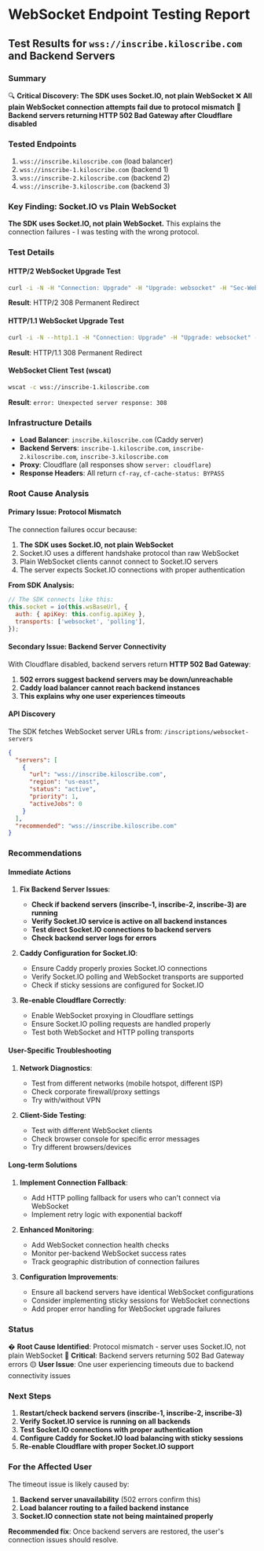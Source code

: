 # WebSocket Endpoint Testing Report

## Test Results for `wss://inscribe.kiloscribe.com` and Backend Servers

### Summary
🔍 **Critical Discovery: The SDK uses Socket.IO, not plain WebSocket**
❌ **All plain WebSocket connection attempts fail due to protocol mismatch**
🔧 **Backend servers returning HTTP 502 Bad Gateway after Cloudflare disabled**

### Tested Endpoints
1. `wss://inscribe.kiloscribe.com` (load balancer)
2. `wss://inscribe-1.kiloscribe.com` (backend 1)
3. `wss://inscribe-2.kiloscribe.com` (backend 2)
4. `wss://inscribe-3.kiloscribe.com` (backend 3)

### Key Finding: Socket.IO vs Plain WebSocket
**The SDK uses Socket.IO, not plain WebSocket.** This explains the connection failures - I was testing with the wrong protocol.

### Test Details

#### HTTP/2 WebSocket Upgrade Test
```bash
curl -i -N -H "Connection: Upgrade" -H "Upgrade: websocket" -H "Sec-WebSocket-Version: 13" -H "Sec-WebSocket-Key: x3JJHMbDL1EzLkh9GBhXDw==" https://inscribe-1.kiloscribe.com/
```
**Result**: HTTP/2 308 Permanent Redirect

#### HTTP/1.1 WebSocket Upgrade Test
```bash
curl -i -N --http1.1 -H "Connection: Upgrade" -H "Upgrade: websocket" -H "Sec-WebSocket-Version: 13" -H "Sec-WebSocket-Key: x3JJHMbDL1EzLkh9GBhXDw==" https://inscribe-1.kiloscribe.com/
```
**Result**: HTTP/1.1 308 Permanent Redirect

#### WebSocket Client Test (wscat)
```bash
wscat -c wss://inscribe-1.kiloscribe.com
```
**Result**: `error: Unexpected server response: 308`

### Infrastructure Details
- **Load Balancer**: `inscribe.kiloscribe.com` (Caddy server)
- **Backend Servers**: `inscribe-1.kiloscribe.com`, `inscribe-2.kiloscribe.com`, `inscribe-3.kiloscribe.com`
- **Proxy**: Cloudflare (all responses show `server: cloudflare`)
- **Response Headers**: All return `cf-ray`, `cf-cache-status: BYPASS`

### Root Cause Analysis

#### Primary Issue: Protocol Mismatch
The connection failures occur because:
1. **The SDK uses Socket.IO, not plain WebSocket**
2. Socket.IO uses a different handshake protocol than raw WebSocket
3. Plain WebSocket clients cannot connect to Socket.IO servers
4. The server expects Socket.IO connections with proper authentication

**From SDK Analysis:**
```javascript
// The SDK connects like this:
this.socket = io(this.wsBaseUrl, {
  auth: { apiKey: this.config.apiKey },
  transports: ['websocket', 'polling'],
});
```

#### Secondary Issue: Backend Server Connectivity
With Cloudflare disabled, backend servers return **HTTP 502 Bad Gateway**:
1. **502 errors suggest backend servers may be down/unreachable**
2. **Caddy load balancer cannot reach backend instances**
3. **This explains why one user experiences timeouts**

#### API Discovery
The SDK fetches WebSocket server URLs from: `/inscriptions/websocket-servers`
```json
{
  "servers": [
    {
      "url": "wss://inscribe.kiloscribe.com",
      "region": "us-east",
      "status": "active",
      "priority": 1,
      "activeJobs": 0
    }
  ],
  "recommended": "wss://inscribe.kiloscribe.com"
}
```

### Recommendations

#### Immediate Actions
1. **Fix Backend Server Issues**:
   - **Check if backend servers (inscribe-1, inscribe-2, inscribe-3) are running**
   - **Verify Socket.IO service is active on all backend instances**
   - **Test direct Socket.IO connections to backend servers**
   - **Check backend server logs for errors**

2. **Caddy Configuration for Socket.IO**:
   - Ensure Caddy properly proxies Socket.IO connections
   - Verify Socket.IO polling and WebSocket transports are supported
   - Check if sticky sessions are configured for Socket.IO

3. **Re-enable Cloudflare Correctly**:
   - Enable WebSocket proxying in Cloudflare settings
   - Ensure Socket.IO polling requests are handled properly
   - Test both WebSocket and HTTP polling transports

#### User-Specific Troubleshooting
1. **Network Diagnostics**:
   - Test from different networks (mobile hotspot, different ISP)
   - Check corporate firewall/proxy settings
   - Try with/without VPN

2. **Client-Side Testing**:
   - Test with different WebSocket clients
   - Check browser console for specific error messages
   - Try different browsers/devices

#### Long-term Solutions
1. **Implement Connection Fallback**:
   - Add HTTP polling fallback for users who can't connect via WebSocket
   - Implement retry logic with exponential backoff

2. **Enhanced Monitoring**:
   - Add WebSocket connection health checks
   - Monitor per-backend WebSocket success rates
   - Track geographic distribution of connection failures

3. **Configuration Improvements**:
   - Ensure all backend servers have identical WebSocket configurations
   - Consider implementing sticky sessions for WebSocket connections
   - Add proper error handling for WebSocket upgrade failures

### Status
� **Root Cause Identified**: Protocol mismatch - server uses Socket.IO, not plain WebSocket
🔴 **Critical**: Backend servers returning 502 Bad Gateway errors
🟡 **User Issue**: One user experiencing timeouts due to backend connectivity issues

### Next Steps
1. **Restart/check backend servers (inscribe-1, inscribe-2, inscribe-3)**
2. **Verify Socket.IO service is running on all backends**  
3. **Test Socket.IO connections with proper authentication**
4. **Configure Caddy for Socket.IO load balancing with sticky sessions**
5. **Re-enable Cloudflare with proper Socket.IO support**

### For the Affected User
The timeout issue is likely caused by:
1. **Backend server unavailability** (502 errors confirm this)
2. **Load balancer routing to a failed backend instance**
3. **Socket.IO connection state not being maintained properly**

**Recommended fix**: Once backend servers are restored, the user's connection issues should resolve.